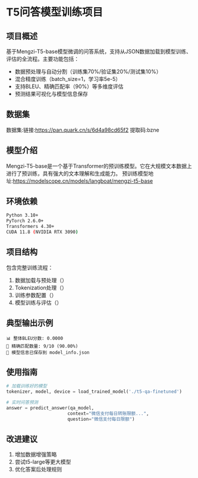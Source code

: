# T5问答模型训练项目

## 项目概述
基于Mengzi-T5-base模型微调的问答系统，支持从JSON数据加载到模型训练、评估的全流程。主要功能包括：
- 数据预处理与自动分割（训练集70%/验证集20%/测试集10%）
- 混合精度训练（batch_size=1，学习率5e-5）
- 支持BLEU、精确匹配率（90%）等多维度评估
- 预测结果可视化与模型信息保存
## 数据集
数据集:链接:https://pan.quark.cn/s/6d4a98cd65f2 提取码:bzne

## 模型介绍
Mengzi-T5-base是一个基于Transformer的预训练模型。它在大规模文本数据上进行了预训练，具有强大的文本理解和生成能力。
预训练模型地址:https://modelscope.cn/models/langboat/mengzi-t5-base

## 环境依赖
```bash
Python 3.10+
PyTorch 2.6.0+ 
Transformers 4.30+
CUDA 11.8 (NVIDIA RTX 3090)
```

## 项目结构
<mcfile name="t5_base_train.ipynb" path="e:/Project/模型推理/t5_base_qa_model/t5_base_train.ipynb"></mcfile> 包含完整训练流程：
1. 数据加载与预处理（<mcsymbol name="preprocess_data" filename="t5_base_train.ipynb" path="e:/Project/模型推理/t5_base_qa_model/t5_base_train.ipynb" startline="249" type="function"></mcsymbol>）
2. Tokenization处理（<mcsymbol name="tokenize_data" filename="t5_base_train.ipynb" path="e:/Project/模型推理/t5_base_qa_model/t5_base_train.ipynb" startline="378" type="function"></mcsymbol>）
3. 训练参数配置（<mcsymbol name="setup_training_args" filename="t5_base_train.ipynb" path="e:/Project/模型推理/t5_base_qa_model/t5_base_train.ipynb" startline="462" type="function"></mcsymbol>）
4. 模型训练与评估（<mcsymbol name="evaluate_predictions" filename="t5_base_train.ipynb" path="e:/Project/模型推理/t5_base_qa_model/t5_base_train.ipynb" startline="1081" type="function"></mcsymbol>）

## 典型输出示例
```
📊 整体BLEU分数: 0.0000
🎯 精确匹配数量: 9/10 (90.00%)
💾 模型信息已保存到 model_info.json
```

## 使用指南
```python
# 加载训练好的模型
tokenizer, model, device = load_trained_model('./t5-qa-finetuned')

# 实时问答预测
answer = predict_answer(qa_model, 
                       context="微信支付每日转账限额...",
                       question="微信支付每日限额")
```

## 改进建议
1. 增加数据增强策略
2. 尝试t5-large等更大模型
3. 优化答案后处理规则